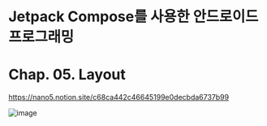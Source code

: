 # Jetpack Compose를 사용한 안드로이드 프로그래밍

# Chap. 05. Layout

https://nano5.notion.site/c68ca442c46645199e0decbda6737b99

![image](https://github.com/devbwoh/Jet05Layout/assets/77666026/faf59ce5-ec9e-473e-b7a6-eb8f24fe98c9)
